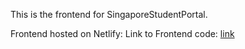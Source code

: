 This is the frontend for SingaporeStudentPortal.

Frontend hosted on Netlify:
Link to Frontend code: [link](https://github.com/WeeMingQing/SingaporeStudentPortal-Frontend)

